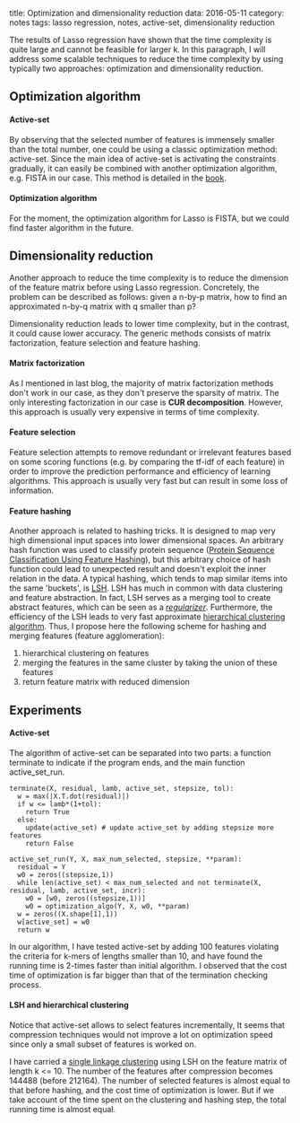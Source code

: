 title: Optimization and dimensionality reduction
data: 2016-05-11
category: notes
tags: lasso regression, notes, active-set, dimensionality reduction

The results of Lasso regression have shown that the time complexity is quite large and cannot be feasible for larger k. In this paragraph, I will address some scalable techniques to reduce the time complexity by using typically two approaches: optimization and dimensionality reduction.

## Optimization algorithm

#### Active-set

By observing that the selected number of features is immensely smaller than the total number, one could be using a classic optimization method: active-set. Since the main idea of active-set is activating the constraints gradually, it can easily be combined with another optimization algorithm, e.g. FISTA in our case. This method is detailed in the [book][1].

#### Optimization algorithm

For the moment, the optimization algorithm for Lasso is FISTA, but we could find faster algorithm in the future.

## Dimensionality reduction

Another approach to reduce the time complexity is to reduce the dimension of the feature matrix before using Lasso regression. Concretely, the problem can be described as follows: given a n-by-p matrix, how to find an approximated n-by-q matrix with q smaller than p?

Dimensionality reduction leads to lower time complexity, but in the contrast, it could cause lower accuracy. The generic methods consists of matrix factorization, feature selection and feature hashing.

#### Matrix factorization

As I mentioned in last blog, the majority of matrix factorization methods don't work in our case, as they don't preserve the sparsity of matrix. The only interesting factorization in our case is **CUR decomposition**. However, this approach is usually very expensive in terms of time complexity.

#### Feature selection

Feature selection attempts to remove redundant or irrelevant features based on some scoring functions (e.g. by comparing the tf-idf of each feature) in order to improve the prediction performance and efficiency of learning algorithms. This approach is usually very fast but can result in some loss of information.

#### Feature hashing

Another approach is related to hashing tricks. It is designed to map very high dimensional input spaces into lower dimensional spaces. An arbitrary hash function was used to classify protein sequence ([Protein Sequence Classification Using Feature Hashing][2]), but this arbitrary choice of hash function could lead to unexpected result and doesn't exploit the inner relation in the data. A typical hashing, which tends to map similar items into the same 'buckets', is [LSH][3]. LSH has much in common with data clustering and feature abstraction. In fact, LSH serves as a merging tool to create abstract features, which can be seen as a [*regularizer*][4]. Furthermore, the efficiency of the LSH leads to very fast approximate [hierarchical clustering algorithm][5]. Thus, I propose here the following scheme for hashing and merging features (feature agglomeration):

1. hierarchical clustering on features
2. merging the features in the same cluster by taking the union of these features
3. return feature matrix with reduced dimension

## Experiments

#### Active-set
The algorithm of active-set can be separated into two parts: a function terminate to indicate if the program ends, and the main function active_set_run.

```
terminate(X, residual, lamb, active_set, stepsize, tol):
  w = max(|X.T.dot(residual)|)
  if w <= lamb*(1+tol):
    return True
  else:
    update(active_set) # update active_set by adding stepsize more features
    return False
```

```
active_set_run(Y, X, max_num_selected, stepsize, **param):
  residual = Y
  w0 = zeros((stepsize,1))
  while len(active_set) < max_num_selected and not terminate(X, residual, lamb, active_set, incr):
    w0 = [w0, zeros((stepsize,1))]
    w0 = optimization_algo(Y, X, w0, **param)
  w = zeros((X.shape[1],1))
  w[active_set] = w0
  return w
```

In our algorithm, I have tested active-set by adding 100 features violating the criteria for k-mers of lengths smaller than 10, and have found the running time is 2-times faster than initial algorithm. I observed that the cost time of optimization is far bigger than that of the termination checking process.

#### LSH and hierarchical clustering

Notice that active-set allows to select features incrementally, It seems that compression techniques would not improve a lot on optimization speed since only a small subset of features is worked on.

I have carried a [single linkage clustering][6] using LSH on the feature matrix of length k <= 10. The number of the features after compression becomes 144488 (before 212164). The number of selected features is almost equal to that before hashing, and the cost time of optimization is lower. But if we take account of the time spent on the clustering and hashing step, the total running time is almost equal.


[1]: http://lear.inrialpes.fr/people/mairal/resources/pdf/ftml.pdf
[2]: http://www.cse.unt.edu/~ccaragea/papers/bibm11.pdf
[3]: https://en.wikipedia.org/wiki/Locality-sensitive_hashing
[4]: http://web.cs.iastate.edu/~honavar/Papers/adrian-icdm09.pdf
[5]: http://link.springer.com/article/10.1007%2Fs10115-006-0027-5
[6]: https://en.wikipedia.org/wiki/Single-linkage_clustering
